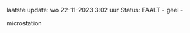 laatste update: 
wo 22-11-2023  3:02   uur 
Status: FAALT - geel - 
<div class="service Y">microstation</div>